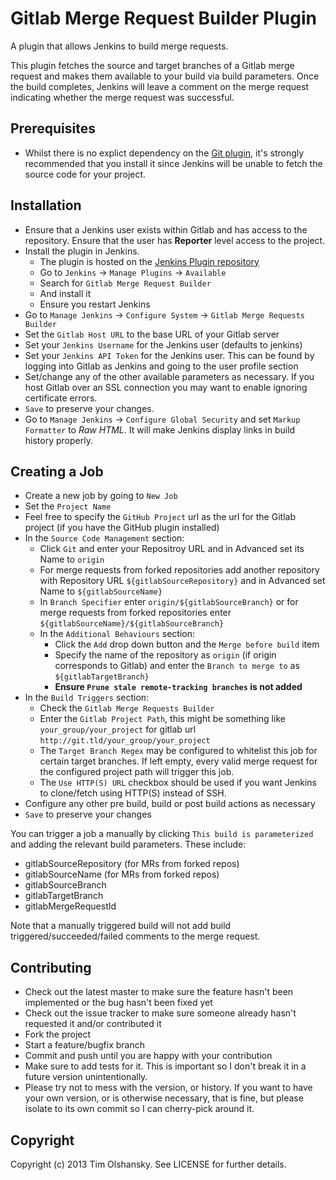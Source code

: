 # Gitlab Merge Request Builder Plugin

A plugin that allows Jenkins to build merge requests.

This plugin fetches the source and target branches of a Gitlab merge request and makes them available
to your build via build parameters. Once the build completes, Jenkins will leave a comment on the merge
request indicating whether the merge request was successful.

## Prerequisites

* Whilst there is no explict dependency on the [Git plugin](https://wiki.jenkins-ci.org/display/JENKINS/Git+Plugin),
  it's strongly recommended that you install it since Jenkins will be unable to fetch the source code for your project.

## Installation

* Ensure that a Jenkins user exists within Gitlab and has access to the repository. Ensure that the user
  has **Reporter** level access to the project.
* Install the plugin in Jenkins.
    * The plugin is hosted on the [Jenkins Plugin repository](https://wiki.jenkins-ci.org/display/JENKINS/Gitlab+Merge+Request+Builder+Plugin)
    * Go to ``Jenkins`` -> ``Manage Plugins`` -> ``Available``
    * Search for ``Gitlab Merge Request Builder``
    * And install it
    * Ensure you restart Jenkins
* Go to ``Manage Jenkins`` -> ``Configure System`` -> ``Gitlab Merge Requests Builder``
* Set the ``Gitlab Host URL`` to the base URL of your Gitlab server
* Set your ``Jenkins Username`` for the Jenkins user (defaults to jenkins)
* Set your ``Jenkins API Token`` for the Jenkins user. This can be found by logging into Gitlab as Jenkins
  and going to the user profile section
* Set/change any of the other available parameters as necessary. If you host Gitlab over an SSL connection
  you may want to enable ignoring certificate errors.
* ``Save`` to preserve your changes.
* Go to `Manage Jenkins` -> `Configure Global Security` and set `Markup Formatter` to *Raw HTML*. It will make Jenkins display links in build history properly.

## Creating a Job

* Create a new job by going to ``New Job``
* Set the ``Project Name``
* Feel free to specify the ``GitHub Project`` url as the url for the Gitlab project (if you have the GitHub plugin installed)
* In the ``Source Code Management`` section:
    * Click ``Git`` and enter your Repositroy URL and in Advanced set its Name to ``origin``
    * For merge requests from forked repositories add another repository with Repository URL ``${gitlabSourceRepository}`` and in Advanced set Name to ``${gitlabSourceName}``
    * In ``Branch Specifier`` enter ``origin/${gitlabSourceBranch}`` or for merge requests from forked repositories enter ``${gitlabSourceName}/${gitlabSourceBranch}``
    * In the ``Additional Behaviours`` section:
        * Click the ``Add`` drop down button and the ``Merge before build`` item
        * Specify the name of the repository as ``origin`` (if origin corresponds to Gitlab) and enter the
          ``Branch to merge to`` as ``${gitlabTargetBranch}``
        * **Ensure ``Prune stale remote-tracking branches`` is not added**
* In the ``Build Triggers`` section:
    * Check the ``Gitlab Merge Requests Builder``
    * Enter the ``Gitlab Project Path``, this might be something like ``your_group/your_project`` for gitlab url ``http://git.tld/your_group/your_project``
    * The ``Target Branch Regex`` may be configured to whitelist this job for certain target branches. If left empty, every valid merge request for the configured project path will trigger this job.
    * The ``Use HTTP(S) URL`` checkbox should be used if you want Jenkins to
clone/fetch using HTTP(S) instead of SSH.
* Configure any other pre build, build or post build actions as necessary
* ``Save`` to preserve your changes

You can trigger a job a manually by clicking ``This build is parameterized`` and adding the relevant build parameters.
These include:

* gitlabSourceRepository (for MRs from forked repos)
* gitlabSourceName (for MRs from forked repos)
* gitlabSourceBranch
* gitlabTargetBranch
* gitlabMergeRequestId

Note that a manually triggered build will not add build triggered/succeeded/failed comments to the merge request.

## Contributing

* Check out the latest master to make sure the feature hasn't been implemented or the bug hasn't been fixed yet
* Check out the issue tracker to make sure someone already hasn't requested it and/or contributed it
* Fork the project
* Start a feature/bugfix branch
* Commit and push until you are happy with your contribution
* Make sure to add tests for it. This is important so I don't break it in a future version unintentionally.
* Please try not to mess with the version, or history. If you want to have your own version, or is otherwise necessary, that is fine,
  but please isolate to its own commit so I can cherry-pick around it.

## Copyright

Copyright (c) 2013 Tim Olshansky. See LICENSE for further details.
